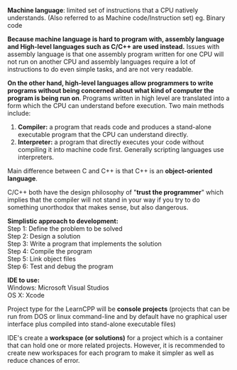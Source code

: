 **Machine language**: limited set of instructions that a CPU natively understands. (Also referred to as Machine code/Instruction set) 
eg. Binary code      

**Because machine language is hard to program with, assembly language and High-level languages such as C/C++ are used instead.** Issues with assembly language is that one assembly program written for one CPU will not run on another CPU and assembly languages require a lot of instructions to do even simple tasks, and are not very readable.      

**On the other hand, high-level languages allow programmers to write programs without being concerned about what kind of computer the program is being run on**. Programs written in high level are translated into a form which the CPU can understand before execution. Two main methods include:
  1. **Compiler:** a program that reads code and produces a stand-alone executable program that the CPU can understand directly.
  2. **Interpreter:** a program that directly executes your code without compiling it into machine code first. Generally scripting languages use interpreters.    

Main difference between C and C++ is that C++ is an **object-oriented language**.    

C/C++ both have the design philosophy of "**trust the programmer**" which implies that the compiler will not stand in your way if you try to do something unorthodox that makes sense, but also dangerous.    

**Simplistic approach to development:**  
  Step 1: Define the problem to be solved  
  Step 2: Design a solution  
  Step 3: Write a program that implements the solution  
  Step 4: Compile the program  
  Step 5: Link object files  
  Step 6: Test and debug the program    

**IDE to use:**  
Windows: Microsoft Visual Studios  
OS X: Xcode  

Project type for the LearnCPP will be **console projects** (projects that can be run from DOS or linux command-line and by default have no graphical user interface plus compiled into stand-alone executable files)  

IDE's create a **workspace (or solutions)** for a project which is a container that can hold one or more related projects. However, it is recommended to create new workspaces for each program to make it simpler as well as reduce chances of error.
